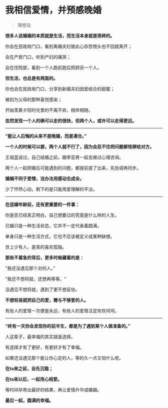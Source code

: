# 我相信爱情，并预感晚婚

> 理想岛

**很多人说婚姻的本质就是生活，而生活本身就是琐碎的。**



你会在民政局门口，看到离婚夫妇彼此心存怨恨头也不回就离开；

会在产房门口，听到产妇的痛哭；

会在住院部，看到一个人跑前跑后照顾另一个人。



**但生活，也总是有两面的。**



你也会在民政局门口，分享到新婚夫妇因爱结合的甜蜜；

被初为父母的那种喜悦感染；

开始羡慕夕阳时光里的不离不弃，相伴相随。



**忽然发现一个人的确可以走的很快，但两个人，或许可以走得更远。**

------



**“能让人后悔的从来不是晚婚，而是凑合。”**



**一个人的时候可以捱，两个人就不行了，因为会忍不住把问题都怪罪给对方。**



王祖蓝说过，自己结婚之前，跟李亚男一起去做过心理咨询。

两个人一起把婚后可能遇到的问题，都提前提了出来，先协调再同步。



**婚姻不同于爱情，没办法用感动去成全。**

少了怦然心动，剩下的是只能用爱理解的平淡。

------



**在适婚年龄前，还有更重要的一件事：**



你是否已经真正明白，自己想要过的究竟是什么样的人生。



已婚只是一种生活状态，它并不一定代表着圆满。



单身只是一种生活方式，它也不应该被定义成某种缺憾。



世上少有人，是真的喜欢孤独。



**那些不着急的背后，更多时候藏着的是：**



“我还没遇见那个对的人。”

“我还不想将就，还想再等等。“

没遇见不想将就，遇到了更不想妥协。



**不想轻易就把自己的爱，赠与不够爱的人。**



有些人的爱情一次便是永远，有些人的爱情注定坎坎坷坷。

------



**“终有一天你会发现你的前半生，都是为了遇到某个人做准备的。”**



人这辈子，最幸福的其实就是选择。

有选择才有了更好，有更好才有了幸福。

如果还没遇见那个能让你心定的人，等的久一点又怕什么呢。



**在ta来之前，自先沉稳；**

**在ta来以后，一起用心相爱。**



等时间孕育出最好的结果，再让爱情升华成婚姻。



**最后一起，圆满的幸福。**